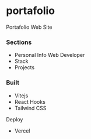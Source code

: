 # portafolio
Portafolio Web Site


### Sections
- Personal Info Web Developer
- Stack
- Projects



### Built

- Vitejs
- React Hooks
- Tailwind CSS


Deploy

- Vercel
